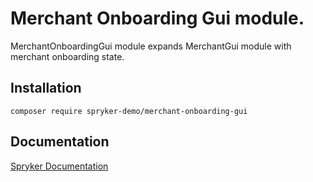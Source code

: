 # Merchant Onboarding Gui module.

MerchantOnboardingGui module expands MerchantGui module with merchant onboarding state.

## Installation

```
composer require spryker-demo/merchant-onboarding-gui
```

## Documentation

[Spryker Documentation](https://academy.spryker.com/developing_with_spryker/module_guide/modules.html)

